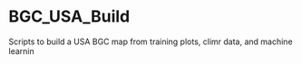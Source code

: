 # BGC_USA_Build
Scripts to build a USA BGC map from training plots, climr data, and machine learnin
